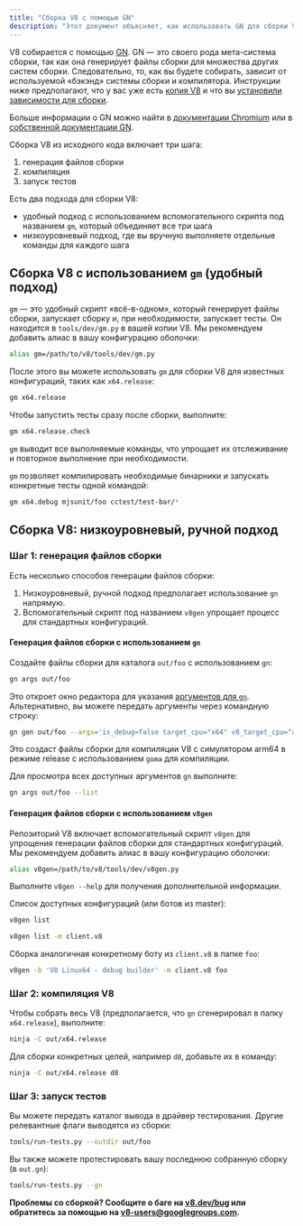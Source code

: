 ```yaml
---
title: "Сборка V8 с помощью GN"
description: "Этот документ объясняет, как использовать GN для сборки V8."
---
```

V8 собирается с помощью [GN](https://gn.googlesource.com/gn/+/master/docs/). GN — это своего рода мета-система сборки, так как она генерирует файлы сборки для множества других систем сборки. Следовательно, то, как вы будете собирать, зависит от используемой «бэкэнд» системы сборки и компилятора.
Инструкции ниже предполагают, что у вас уже есть [копия V8](/docs/source-code) и что вы [установили зависимости для сборки](/docs/build).

Больше информации о GN можно найти в [документации Chromium](https://www.chromium.org/developers/gn-build-configuration) или в [собственной документации GN](https://gn.googlesource.com/gn/+/master/docs/).

Сборка V8 из исходного кода включает три шага:

1. генерация файлов сборки
1. компиляция
1. запуск тестов

Есть два подхода для сборки V8:

- удобный подход с использованием вспомогательного скрипта под названием `gm`, который объединяет все три шага
- низкоуровневый подход, где вы вручную выполняете отдельные команды для каждого шага

## Сборка V8 с использованием `gm` (удобный подход)

`gm` — это удобный скрипт «всё-в-одном», который генерирует файлы сборки, запускает сборку и, при необходимости, запускает тесты. Он находится в `tools/dev/gm.py` в вашей копии V8. Мы рекомендуем добавить алиас в вашу конфигурацию оболочки:

```bash
alias gm=/path/to/v8/tools/dev/gm.py
```

После этого вы можете использовать `gm` для сборки V8 для известных конфигураций, таких как `x64.release`:

```bash
gm x64.release
```

Чтобы запустить тесты сразу после сборки, выполните:

```bash
gm x64.release.check
```

`gm` выводит все выполняемые команды, что упрощает их отслеживание и повторное выполнение при необходимости.

`gm` позволяет компилировать необходимые бинарники и запускать конкретные тесты одной командой:

```bash
gm x64.debug mjsunit/foo cctest/test-bar/*
```

## Сборка V8: низкоуровневый, ручной подход

### Шаг 1: генерация файлов сборки

Есть несколько способов генерации файлов сборки:

1. Низкоуровневый, ручной подход предполагает использование `gn` напрямую.
1. Вспомогательный скрипт под названием `v8gen` упрощает процесс для стандартных конфигураций.

#### Генерация файлов сборки с использованием `gn`

Создайте файлы сборки для каталога `out/foo` с использованием `gn`:

```bash
gn args out/foo
```

Это откроет окно редактора для указания [аргументов для `gn`](https://gn.googlesource.com/gn/+/master/docs/reference.md). Альтернативно, вы можете передать аргументы через командную строку:

```bash
gn gen out/foo --args='is_debug=false target_cpu="x64" v8_target_cpu="arm64" use_goma=true'
```

Это создаст файлы сборки для компиляции V8 с симулятором arm64 в режиме release с использованием `goma` для компиляции.

Для просмотра всех доступных аргументов `gn` выполните:

```bash
gn args out/foo --list
```

#### Генерация файлов сборки с использованием `v8gen`

Репозиторий V8 включает вспомогательный скрипт `v8gen` для упрощения генерации файлов сборки для стандартных конфигураций. Мы рекомендуем добавить алиас в вашу конфигурацию оболочки:

```bash
alias v8gen=/path/to/v8/tools/dev/v8gen.py
```

Выполните `v8gen --help` для получения дополнительной информации.

Список доступных конфигураций (или ботов из master):

```bash
v8gen list
```

```bash
v8gen list -m client.v8
```

Сборка аналогичная конкретному боту из `client.v8` в папке `foo`:

```bash
v8gen -b 'V8 Linux64 - debug builder' -m client.v8 foo
```

### Шаг 2: компиляция V8

Чтобы собрать весь V8 (предполагается, что `gn` сгенерировал в папку `x64.release`), выполните:

```bash
ninja -C out/x64.release
```

Для сборки конкретных целей, например `d8`, добавьте их в команду:

```bash
ninja -C out/x64.release d8
```

### Шаг 3: запуск тестов

Вы можете передать каталог вывода в драйвер тестирования. Другие релевантные флаги выводятся из сборки:

```bash
tools/run-tests.py --outdir out/foo
```

Вы также можете протестировать вашу последнюю собранную сборку (в `out.gn`):

```bash
tools/run-tests.py --gn
```

**Проблемы со сборкой? Сообщите о баге на [v8.dev/bug](https://v8.dev/bug) или обратитесь за помощью на [v8-users@googlegroups.com](mailto:v8-users@googlegroups.com).**
